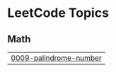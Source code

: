 <!---LeetCode Topics Start-->
# LeetCode Topics
## Math
|  |
| ------- |
| [0009-palindrome-number](https://github.com/jzvikonyaukwa/leetcode/tree/master/0009-palindrome-number) |
<!---LeetCode Topics End-->
